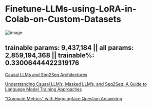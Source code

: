 # Finetune-LLMs-using-LoRA-in-Colab-on-Custom-Datasets


![image](https://replicate.delivery/pbxt/Ov6pvC22eKSYciScGRTJUKWQp9RBVR8gU4HKnioMtfwUPfEkA/out-0.png)


## trainable params: 9,437,184 || all params: 2,859,194,368 || trainable%: 0.33006444422319176


[Causal LLMs and Seq2Seq Architectures](https://heidloff.net/article/causal-llm-seq2seq/#sequence-to-sequence)


[Understanding Causal LLM’s, Masked LLM’s, and Seq2Seq: A Guide to Language Model Training Approaches](https://medium.com/@tom_21755/understanding-causal-llms-masked-llm-s-and-seq2seq-a-guide-to-language-model-training-d4457bbd07fa)


[ "Compute Metrics" with Huggingface Question Answering](https://stackoverflow.com/questions/75744031/why-do-we-need-to-write-a-function-to-compute-metrics-with-huggingface-questio)
